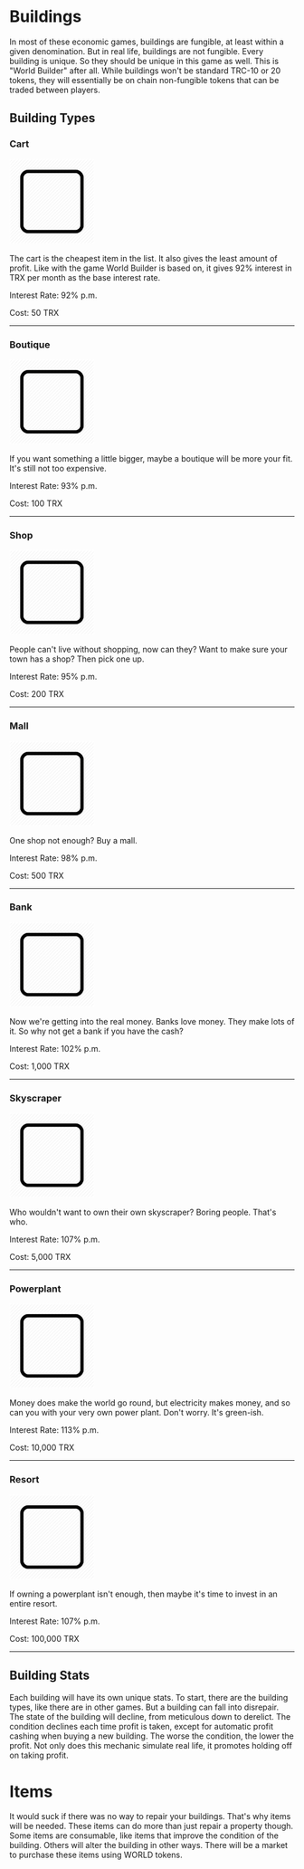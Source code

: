 # Buildings
In most of these economic games, buildings are fungible, at least within a given denomination. But in real life, buildings are not fungible. Every building is unique. So they should be unique in this game as well. This is "World Builder" after all. While buildings won't be standard TRC-10 or 20 tokens, they will essentially be on chain non-fungible tokens that can be traded between players.

## Building Types
### Cart
<img src = "blank.png" width = "150px"></img>

The cart is the cheapest item in the list. It also gives the least amount of profit. Like with the game World Builder is based on, it gives 92% interest in TRX per month as the base interest rate.

Interest Rate: 92% p.m.

Cost: 50 TRX
<hr/>

### Boutique
<img src = "blank.png" width = "150px"></img>

If you want something a little bigger, maybe a boutique will be more your fit. It's still not too expensive.

Interest Rate: 93% p.m.

Cost: 100 TRX
<hr/>

### Shop
<img src = "blank.png" width = "150px"></img>

People can't live without shopping, now can they? Want to make sure your town has a shop? Then pick one up.

Interest Rate: 95% p.m.

Cost: 200 TRX
<hr/>

### Mall
<img src = "blank.png" width = "150px"></img>

One shop not enough? Buy a mall.

Interest Rate: 98% p.m.

Cost: 500 TRX
<hr/>

### Bank
<img src = "blank.png" width = "150px"></img>

Now we're getting into the real money. Banks love money. They make lots of it. So why not get a bank if you have the cash?

Interest Rate: 102% p.m.

Cost: 1,000 TRX
<hr/>

### Skyscraper
<img src = "blank.png" width = "150px"></img>

Who wouldn't want to own their own skyscraper? Boring people. That's who.

Interest Rate: 107% p.m.

Cost: 5,000 TRX
<hr/>

### Powerplant
<img src = "blank.png" width = "150px"></img>

Money does make the world go round, but electricity makes money, and so can you with your very own power plant. Don't worry. It's green-ish.

Interest Rate: 113% p.m.

Cost: 10,000 TRX
<hr/>

### Resort
<img src = "blank.png" width = "150px"></img>

If owning a powerplant isn't enough, then maybe it's time to invest in an entire resort.

Interest Rate: 107% p.m.

Cost: 100,000 TRX
<hr/>

## Building Stats
Each building will have its own unique stats. To start, there are the building types, like there are in other games. But a building can fall into disrepair. The state of the building will decline, from meticulous down to derelict. The condition declines each time profit is taken, except for automatic profit cashing when buying a new building. The worse the condition, the lower the profit. Not only does this mechanic simulate real life, it promotes holding off on taking profit.

# Items
It would suck if there was no way to repair your buildings. That's why items will be needed. These items can do more than just repair a property though. Some items are consumable, like items that improve the condition of the building. Others will alter the building in other ways. There will be a market to purchase these items using WORLD tokens.
